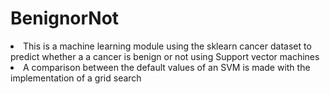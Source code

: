 # BenignorNot

<li>This is a machine learning module using the sklearn cancer dataset to predict whether a a cancer is benign or not using Support vector machines</li>
<li> A comparison between the default values of an SVM is made with the implementation of a grid search </li>
